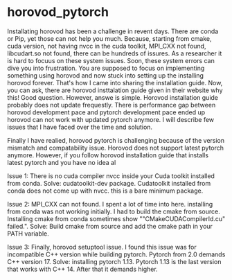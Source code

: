 # horovod_pytorch

Installating horovod has been a challenge in revent days. There are conda or Pip, yet those can not help you much. Because, starting from cmake, cuda version, not having nvcc in the cuda toolkit, MPI_CXX not found, libcudart.so not found, there can be hundreds of issures. As a researcher it is hard to focuus on these system issues. Soon, these system errors can dive you into frustration. You are supposed to focus on implementing something using horovod and now stuck into setting up the installing horovod forever. That's how I came into sharing the installation guide. Now, you can ask, there are horovod insttalation guide given in their website why this! Good question. However, answe is simple. Horovod installation guide probably does not update frequestly. There is performance gap between horovod development pace and pytorch development pace ended up horovod can not work with updated pytorch anymore. I will describe few issues that I have faced over the time and solution.

Finally I have realied, horovod pytorch is challenging because of the version mismatch and compatability issue. Horovod does not support latest pytorch anymore. However, if you follow horovod installation guide that installs latest pytorch and you have no idea al

Issue 1: There is no cuda compiler nvcc inside your Cuda toolkit installed from conda.
Solve: cudatoolkit-dev package. Cudatoolkit installed from conda does not come up with nvcc. this is a bare minimum package.

Issue 2: MPI_CXX can not found. I spent a lot of time into here. installing from conda was not working initially. I had to build the cmake from source. Installing cmake from conda sometimes show ""CMakeCUDACompilerId.cu" failed.".
Solve: Build cmake from source and add the cmake path in your PATH variable.

Issue 3: Finally, horovod setuptool issue. I found this issue was for incompatible C++ version while building pytorch. Pytorch from 2.0 demands C++ version 17. 
Solve: installing pytorch 1.13. Pytorch 1.13 is the last version that works with C++ 14. After that it demands higher.
